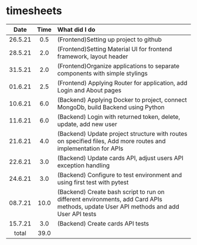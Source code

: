 # timesheets

|  Date   | Time | What did I do                                                                                                                        |
| :-----: | :--: | :----------------------------------------------------------------------------------------------------------------------------------- |
| 26.5.21 | 0.5  | (Frontend)Setting up project to github                                                                                               |
| 28.5.21 | 2.0  | (Frontend)Setting Material UI for frontend framework, layout header                                                                  |
| 31.5.21 | 2.0  | (Frontend)Organize applications to separate components with simple stylings                                                          |
| 01.6.21 | 2.5  | (Frontend) Applying Router for application, add Login and About pages                                                                |
| 10.6.21 | 6.0  | (Backend) Applying Docker to project, connect MongoDb, build Backend using Python                                                    |
| 11.6.21 | 6.0  | (Backend) Login with returned token, delete, update, add new user                                                                    |
| 21.6.21 | 4.0  | (Backend) Update project structure with routes on specified files, Add more routes and implementation for APIs                       |
| 22.6.21 | 3.0  | (Backend) Update cards API, adjust users API exception handling                                                                      |
| 24.6.21 | 3.0  | (Backend) Configure to test environment and using first test with pytest                                                             |
| 08.7.21 | 10.0 | (Backend) Create bash script to run on different environments, add Card APIs methods, update User API methods and add User API tests |
| 15.7.21 | 3.0  | (Backend) Create cards API tests                                                                                                     |
|  total  | 39.0 |                                                                                                                                      |
